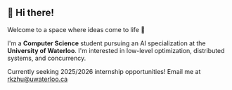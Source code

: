 ## 👋 Hi there!
Welcome to a space where ideas come to life 🌟

I'm a **Computer Science** student pursuing an AI specialization at the **University of Waterloo**. 
I'm interested in low-level optimization, distributed systems, and concurrency. 

Currently seeking 2025/2026 internship opportunities! Email me at rkzhu@uwaterloo.ca
